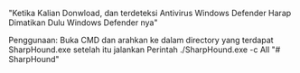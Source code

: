"Ketika Kalian Donwload, dan terdeteksi Antivirus Windows Defender Harap Dimatikan Dulu Windows Defender nya"

Penggunaan:
Buka CMD dan arahkan ke dalam directory yang terdapat SharpHound.exe
setelah itu jalankan Perintah ./SharpHound.exe -c All
"# SharpHound" 
